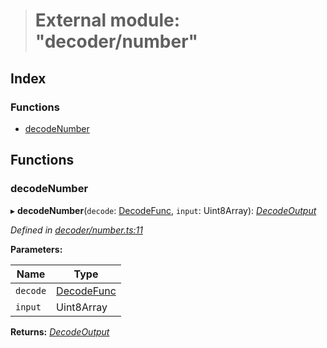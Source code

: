 > # External module: "decoder/number"

## Index

### Functions

* [decodeNumber](_decoder_number_.md#decodenumber)

## Functions

###  decodeNumber

▸ **decodeNumber**(`decode`: [DecodeFunc](_decoder_types_.md#decodefunc), `input`: Uint8Array): *[DecodeOutput](../interfaces/_decoder_types_.decodeoutput.md)*

*Defined in [decoder/number.ts:11](https://github.com/polkadot-js/common/blob/ef38591/packages/util-rlp/src/decoder/number.ts#L11)*

**Parameters:**

Name | Type |
------ | ------ |
`decode` | [DecodeFunc](_decoder_types_.md#decodefunc) |
`input` | Uint8Array |

**Returns:** *[DecodeOutput](../interfaces/_decoder_types_.decodeoutput.md)*